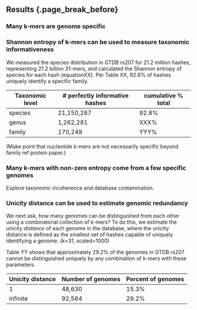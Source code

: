 ## Results {.page_break_before}

### Many k-mers are genome specific

### Shannon entropy of k-mers can be used to measure taxonomic informativeness

We measured the species distribution in GTDB rs207 for 21.2 million hashes,
representing 21.2 billion 31-mers, and calculated the Shannon entropy of
species for each hash (equationXX). Per Table XX, 92.8% of hashes uniquely
identify a specific family.

| Taxonomic level | # perfectly informative hashes | cumulative % total | 
| -------- | -------- | -------- |
| species     | 21,150,287     | 92.8%     | 92.8%
| genus     | 1,262,281     | XXX%     |
| family     | 170,249     | YYY%     | 

(Make point that nucleotide k-mers are not necessarily specific beyond family ref protein paper.)

### Many k-mers with non-zero entropy come from a few specific genomes

Explore taxonomic incoherence and database contamination.

### Unicity distance can be used to estimate genomic redundancy

We next ask, how many genomes can be distinguished from each other
using a combinatorial collection of k-mers?  To do this, we estimate
the _unicity distance_ of each genome in the database, where the
unicity distance is defined as the smallest set of hashes capable of
uniquely identifying a genome. (k=31, scaled=1000)

Table YY shows that approximately 29.2% of the genomes in GTDB rs207
cannot be distinguished uniquely by any combination of k-mers with
these parameters.
 
| Unicity distance | Number of genomes | Percent of genomes |
| -------- | -------- | -------- |
| 1     | 48,630     | 15.3%     |
| infinite | 92,564 | 29.2% | 
